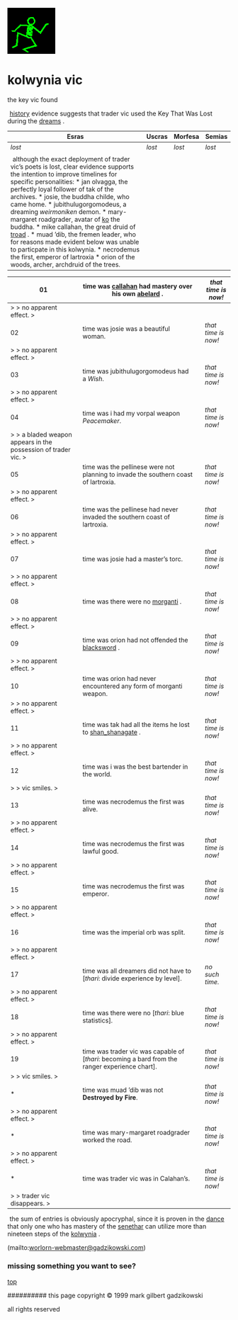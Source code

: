 ![dancer](assets/dancer.gif)

# kolwynia vic



 the key vic found

![xparent](assets/xparent.gif)   [history](history.md)  evidence suggests that trader vic used the Key That Was Lost during the  [dreams](dreams.md) . 







 

| **Esras**                                                                                                                                                                                                                                                                                                                                                                                                                                                                                                                                                                                                                                                                                          | **Uscras** | **Morfesa** | **Semias** | 
| -------------------------------------------------------------------------------------------------------------------------------------------------------------------------------------------------------------------------------------------------------------------------------------------------------------------------------------------------------------------------------------------------------------------------------------------------------------------------------------------------------------------------------------------------------------------------------------------------------------------------------------------------------------------------------------------------- | ---------- | ----------- | ---------- | 
| *lost*                                                                                                                                                                                                                                                                                                                                                                                                                                                                                                                                                                                                                                                                                             | *lost*     | *lost*      | *lost*     | 
|                                                                                                                                                                                                                                                                                                                                                                                                                                                                                                                                                                                                                                                                                                    |            |             |            | 
|  ![xparent](assets/xparent.gif) although the exact deployment of trader vic’s poets is lost, clear evidence supports the intention to improve timelines for specific personalities: * jan olvagga, the perfectly loyal follower of tak of the archives. * josie, the buddha childe, who came home. * jubithulugorgomodeus, a dreaming *weirmoniken* demon. * mary-margaret roadgrader, avatar of [ko](ko.md) the buddha. * mike callahan, the great druid of [troad](troad.md) . * muad ’dib, the fremen leader, who for reasons made evident below was unable to particpate in this kolwynia. * necrodemus the first, emperor of lartroxia * orion of the woods, archer, archdruid of the trees.  |            |             |            | 

 





 

| 01                                                               |  time was [callahan](callahan.md) had mastery over his own [abelard](abelard.md) .                |   |  *that time is now!*  | 
| ---------------------------------------------------------------- | ------------------------------------------------------------------------------------------------- | - | --------------------- | 
|  > > no apparent effect. >                                       |                                                                                                   |   |                       | 
| 02                                                               |  time was josie was a beautiful woman.                                                            |   |  *that time is now!*  | 
|  > > no apparent effect. >                                       |                                                                                                   |   |                       | 
| 03                                                               |  time was jubithulugorgomodeus had a *Wish*.                                                      |   |  *that time is now!*  | 
|  > > no apparent effect. >                                       |                                                                                                   |   |                       | 
| 04                                                               |  time was i had my vorpal weapon *Peacemaker*.                                                    |   |  *that time is now!*  | 
|  > > a bladed weapon appears in the possession of trader vic. >  |                                                                                                   |   |                       | 
| 05                                                               |  time was the pellinese were not planning to invade the southern coast of lartroxia.              |   |  *that time is now!*  | 
|  > > no apparent effect. >                                       |                                                                                                   |   |                       | 
| 06                                                               |  time was the pellinese had never invaded the southern coast of lartroxia.                        |   |  *that time is now!*  | 
|  > > no apparent effect. >                                       |                                                                                                   |   |                       | 
| 07                                                               |  time was josie had a master’s torc.                                                              |   |  *that time is now!*  | 
|  > > no apparent effect. >                                       |                                                                                                   |   |                       | 
| 08                                                               |  time was there were no [morganti](morganti.md) .                                                 |   |  *that time is now!*  | 
|  > > no apparent effect. >                                       |                                                                                                   |   |                       | 
| 09                                                               |  time was orion had not offended the [blacksword](blacksword.md) .                                |   |  *that time is now!*  | 
|  > > no apparent effect. >                                       |                                                                                                   |   |                       | 
| 10                                                               |  time was orion had never encountered any form of morganti weapon.                                |   |  *that time is now!*  | 
|  > > no apparent effect. >                                       |                                                                                                   |   |                       | 
| 11                                                               |  time was tak had all the items he lost to [shan_shanagate](shan_shanagate.md) .                  |   |  *that time is now!*  | 
|  > > no apparent effect. >                                       |                                                                                                   |   |                       | 
| 12                                                               |  time was i was the best bartender in the world.                                                  |   |  *that time is now!*  | 
|  > > vic smiles. >                                               |                                                                                                   |   |                       | 
| 13                                                               |  time was necrodemus the first was alive.                                                         |   |  *that time is now!*  | 
|  > > no apparent effect. >                                       |                                                                                                   |   |                       | 
| 14                                                               |  time was necrodemus the first was lawful good.                                                   |   |  *that time is now!*  | 
|  > > no apparent effect. >                                       |                                                                                                   |   |                       | 
| 15                                                               |  time was necrodemus the first was emperor.                                                       |   |  *that time is now!*  | 
|  > > no apparent effect. >                                       |                                                                                                   |   |                       | 
| 16                                                               |  time was the imperial orb was split.                                                             |   |  *that time is now!*  | 
|  > > no apparent effect. >                                       |                                                                                                   |   |                       | 
| 17                                                               |  time was all dreamers did not have to [*thari*: divide experience by level].                     |   |  *no such time.*      | 
|  > > no apparent effect. >                                       |                                                                                                   |   |                       | 
| 18                                                               |  time was there were no [*thari*: blue statistics].                                               |   |  *that time is now!*  | 
|  > > no apparent effect. >                                       |                                                                                                   |   |                       | 
| 19                                                               |  time was trader vic was capable of [*thari*: becoming a bard from the ranger experience chart].  |   |  *that time is now!*  | 
|  > > vic smiles. >                                               |                                                                                                   |   |                       | 
| *                                                                |  time was muad ’dib was not **Destroyed by Fire**.                                                |   |  *that time is now!*  | 
|  > > no apparent effect. >                                       |                                                                                                   |   |                       | 
| *                                                                |  time was mary-margaret roadgrader worked the road.                                               |   |  *that time is now!*  | 
|  > > no apparent effect. >                                       |                                                                                                   |   |                       | 
| *                                                                |  time was trader vic was in Calahan’s.                                                            |   |  *that time is now!*  | 
|  > > trader vic disappears. >                                    |                                                                                                   |   |                       | 

 





 
 ![xparent](assets/xparent.gif)  the sum of entries is obviously apocryphal, since it is proven in the  [dance](dance.md)  that only one who has mastery of the  [senethar](senethar.md)  can utilize more than nineteen steps of the  [kolwynia](kolwynia.md) . 



 (mailto:worlorn-webmaster@gadzikowski.com) 

 
### missing something you want to see?



 [top](#top) 

 
########## this page copyright © 1999 mark gilbert gadzikowski

 all rights reserved
